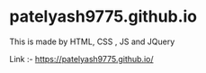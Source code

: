 # patelyash9775.github.io

This is made by HTML, CSS , JS and JQuery

Link :- https://patelyash9775.github.io/
